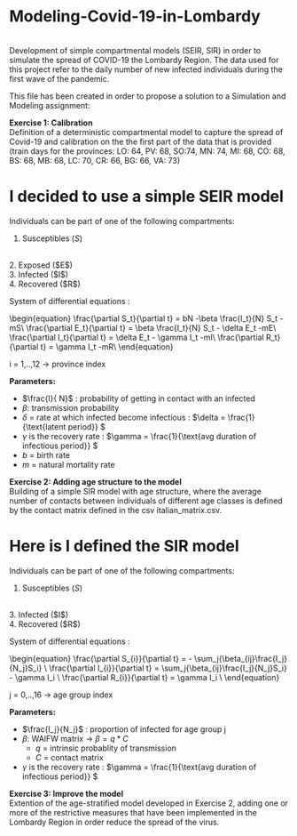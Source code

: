 # Modeling-Covid-19-in-Lombardy
<br>
Development of simple compartmental models (SEIR, SIR) in order to simulate the spread of COVID-19 the Lombardy Region. The data used for this project refer to the daily number of new infected individuals during the first wave of the pandemic.

This file has been created in order to propose a solution to a Simulation and Modeling assignment:

**Exercise 1: Calibration**
<br>
Definition of a deterministic compartmental model to capture the spread of Covid-19 and calibration on the the first part of the data that is provided (train days for the provinces: LO: 64, PV: 68, SO:74, MN: 74, MI: 68, CO: 68, BS: 68, MB: 68, LC: 70, CR: 66, BG: 66, VA: 73)

# I decided to use a simple SEIR model
       
Individuals can be part of one of the following compartments:

1. Susceptibles ($S$) 
<br>
2. Exposed ($E$)
<br>
3. Infected ($I$) 
<br>
4. Recovered ($R$)


System of differential equations :

\begin{equation}
\frac{\partial S_t}{\partial t} = bN -\beta \frac{I_t}{N} S_t - mS\\
\frac{\partial E_t}{\partial t} = \beta \frac{I_t}{N} S_t - \delta E_t -mE\\
\frac{\partial I_t}{\partial t} = \delta E_t - \gamma I_t -mI\\
\frac{\partial R_t}{\partial t} = \gamma I_t -mR\\
\end{equation}

i = 1,..,12 $\rightarrow$  province index

**Parameters:**
* $\frac{I}{ N}$ : probability of getting in contact with an infected 
* $\beta$: transmission probability
* $\delta$ = rate at which infected become infectious : $\delta =  \frac{1}{\text{latent period}} $ 
* $\gamma$ is the recovery rate :  $\gamma =  \frac{1}{\text{avg duration of infectious period}} $ 
* $b$ = birth rate
* $m$ = natural mortality rate



**Exercise 2: Adding age structure to the model**
<br>
Building of a simple SIR model with age structure, where the average number of contacts between individuals of different age classes is defined by the contact matrix defined in the csv italian_matrix.csv.

# Here is I defined the SIR model
       
Individuals can be part of one of the following compartments:

1. Susceptibles ($S$) 
<br>
3. Infected ($I$) 
<br>
4. Recovered ($R$)


System of differential equations :

\begin{equation}
\frac{\partial S_{i}}{\partial t} = - \sum_j{\beta_{ij}\frac{I_j}{N_j}S_i} \\
\frac{\partial I_{i}}{\partial t} = \sum_j{\beta_{ij}\frac{I_j}{N_j}S_i} - \gamma I_i \\
\frac{\partial R_{i}}{\partial t} = \gamma I_i \\
\end{equation}

j = 0,..,16 $\rightarrow$  age group index

**Parameters:**
* $\frac{I_j}{N_j}$ : proportion of infected for age group j
* $\beta$: WAIFW matrix $\rightarrow$ $\beta = q * C$
    * $q$ = intrinsic probablity of transmission
    * $C$ = contact matrix
* $\gamma$ is the recovery rate :  $\gamma =  \frac{1}{\text{avg duration of infectious period}} $ 



**Exercise 3: Improve the model**
<br>
Extention of the age-stratified model developed in Exercise 2, adding one or more of the restrictive measures that have been implemented in the Lombardy Region in order reduce the spread of the virus. 



